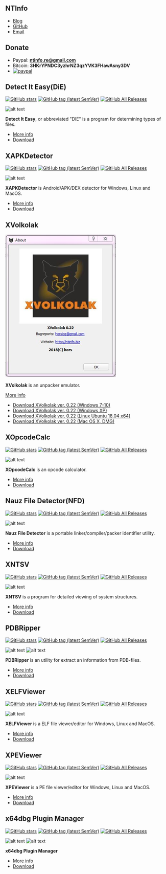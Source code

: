 ## NTInfo
- [Blog](https://horsicq.github.io/blog/)
- [GitHub](https://github.com/horsicq/)
- [Email](mailto:horsicq@gmail.com?subject=NTInfo)

## Donate
- Paypal: **ntinfo.re@gmail.com** 
- Bitcoin: **3HKrYPNDC3yzhrNZ3qzYVK3FHawAsny3DV**
- [![paypal](https://www.paypalobjects.com/en_US/i/btn/btn_donateCC_LG.gif)](https://www.paypal.com/cgi-bin/webscr?cmd=_s-xclick&hosted_button_id=NF3FBD3KHMXDN)

## Detect It Easy(DiE)
[![GitHub stars](https://img.shields.io/github/stars/horsicq/Detect-It-Easy.svg)](https://github.com/horsicq/Detect-It-Easy)
[![GitHub tag (latest SemVer)](https://img.shields.io/github/tag/horsicq/DIE-engine.svg)](https://github.com/horsicq/DIE-engine/releases)
[![GitHub All Releases](https://img.shields.io/github/downloads/horsicq/DIE-engine/total.svg)](https://github.com/horsicq/DIE-engine/releases)

![alt text](https://github.com/horsicq/Detect-It-Easy/raw/master/screenshot.jpg "Screenshot")

**Detect It Easy**, or abbreviated "DIE" is a program for determining types of files.

- [More info](https://github.com/horsicq/Detect-It-Easy)
- [Download](https://github.com/horsicq/DIE-engine/releases)

## XAPKDetector
[![GitHub stars](https://img.shields.io/github/stars/horsicq/XAPKDetector.svg)](https://github.com/horsicq/XAPKDetector)
[![GitHub tag (latest SemVer)](https://img.shields.io/github/tag/horsicq/XAPKDetector.svg)](https://github.com/horsicq/XAPKDetector/releases)
[![GitHub All Releases](https://img.shields.io/github/downloads/horsicq/XAPKDetector/total.svg)](https://github.com/horsicq/XAPKDetector/releases)

![alt text](https://github.com/horsicq/XAPKDetector/raw/master/docs/1.png "Screenshot")

**XAPKDetector** is Android/APK/DEX detector for Windows, Linux and MacOS.

- [More info](https://github.com/horsicq/XAPKDetector)
- [Download](https://github.com/horsicq/XAPKDetector/releases)

## XVolkolak

![alt text](https://github.com/horsicq/horsicq.github.io/raw/master/images/xvolkolak.jpg "Screenshot")

**XVolkolak** is an unpacker emulator.

[More info](http://n10info.blogspot.com/2018/07/xvolkolak-021.html)

- [Download XVolkolak ver. 0.22 (Windows 7-10)](https://www.dropbox.com/s/nziop8xznuu09ra/xvlk_win32_public_0.22.zip?dl=1)
- [Download XVolkolak ver. 0.22 (Windows XP)](https://www.dropbox.com/s/vbac57we8p18qol/xvlk_winxp_public_0.22.zip?dl=1)
- [Download XVolkolak ver. 0.22 (Linux Ubuntu 18.04 x64)](https://www.dropbox.com/s/7sk61nc798kcg32/xvlk_lin64_public_0.22.tar.gz?dl=1)
- [Download XVolkolak ver. 0.22 (Mac OS X, DMG)](https://www.dropbox.com/s/2cfhtzdwfffr3m7/xvlk_mac_public_0.22.dmg?dl=1)

## XOpcodeCalc
[![GitHub stars](https://img.shields.io/github/stars/horsicq/XOpcodeCalc.svg)](https://github.com/horsicq/XOpcodeCalc)
[![GitHub tag (latest SemVer)](https://img.shields.io/github/tag/horsicq/XOpcodeCalc.svg)](https://github.com/horsicq/XOpcodeCalc/releases)
[![GitHub All Releases](https://img.shields.io/github/downloads/horsicq/XOpcodeCalc/total.svg)](https://github.com/horsicq/XOpcodeCalc/releases)

![alt text](https://github.com/horsicq/XOpcodeCalc/raw/master/screenshot_gui.jpg "Screenshot")

**XOpcodeCalc** is an opcode calculator.

- [More info](https://github.com/horsicq/XOpcodeCalc)
- [Download](https://github.com/horsicq/XOpcodeCalc/releases)

## Nauz File Detector(NFD)
[![GitHub stars](https://img.shields.io/github/stars/horsicq/Nauz-File-Detector.svg)](https://github.com/horsicq/Nauz-File-Detector)
[![GitHub tag (latest SemVer)](https://img.shields.io/github/tag/horsicq/Nauz-File-Detector.svg)](https://github.com/horsicq/Nauz-File-Detector/releases)
[![GitHub All Releases](https://img.shields.io/github/downloads/horsicq/Nauz-File-Detector/total.svg)](https://github.com/horsicq/Nauz-File-Detector/releases)

![alt text](https://github.com/horsicq/Nauz-File-Detector/raw/master/screenshot_gui.jpg "Screenshot")

**Nauz File Detector** is a portable linker/compiler/packer identifier utility.

- [More info](https://github.com/horsicq/Nauz-File-Detector)
- [Download](https://github.com/horsicq/Nauz-File-Detector/releases)

## XNTSV
[![GitHub stars](https://img.shields.io/github/stars/horsicq/xntsv.svg)](https://github.com/horsicq/xntsv)
[![GitHub tag (latest SemVer)](https://img.shields.io/github/tag/horsicq/xntsv.svg)](https://github.com/horsicq/xntsv/releases)
[![GitHub All Releases](https://img.shields.io/github/downloads/horsicq/xntsv/total.svg)](https://github.com/horsicq/xntsv/releases)

![alt text](https://github.com/horsicq/xntsv/raw/master/screenshot.jpg "Screenshot")

**XNTSV** is a program for detailed viewing of system structures.

- [More info](https://github.com/horsicq/xntsv)
- [Download](https://github.com/horsicq/xntsv/releases)

## PDBRipper
[![GitHub stars](https://img.shields.io/github/stars/horsicq/PDBRipper.svg)](https://github.com/horsicq/PDBRipper)
[![GitHub tag (latest SemVer)](https://img.shields.io/github/tag/horsicq/PDBRipper.svg)](https://github.com/horsicq/PDBRipper/releases)
[![GitHub All Releases](https://img.shields.io/github/downloads/horsicq/PDBRipper/total.svg)](https://github.com/horsicq/PDBRipper/releases)

![alt text](https://github.com/horsicq/PDBRipper/raw/master/docs/screenshot_gui.jpg "Screenshot")
![alt text](https://github.com/horsicq/PDBRipper/raw/master/docs/screenshot_console.jpg "Screenshot")

**PDBRipper** is an utility for extract an information from PDB-files.

- [More info](https://github.com/horsicq/PDBRipper)
- [Download](https://github.com/horsicq/PDBRipper/releases)

## XELFViewer
[![GitHub stars](https://img.shields.io/github/stars/horsicq/XELFViewer.svg)](https://github.com/horsicq/XELFViewer)
[![GitHub tag (latest SemVer)](https://img.shields.io/github/tag/horsicq/XELFViewer.svg)](https://github.com/horsicq/XELFViewer/releases)
[![GitHub All Releases](https://img.shields.io/github/downloads/horsicq/XELFViewer/total.svg)](https://github.com/horsicq/XELFViewer/releases)

![alt text](https://github.com/horsicq/XELFViewer/raw/master/docs/1.png "Screenshot")

**XELFViewer** is a ELF file viewer/editor for Windows, Linux and MacOS.

- [More info](https://github.com/horsicq/XELFViewer)
- [Download](https://github.com/horsicq/XELFViewer/releases)

## XPEViewer
[![GitHub stars](https://img.shields.io/github/stars/horsicq/XPEViewer.svg)](https://github.com/horsicq/XPEViewer)
[![GitHub tag (latest SemVer)](https://img.shields.io/github/tag/horsicq/XPEViewer.svg)](https://github.com/horsicq/XPEViewer/releases)
[![GitHub All Releases](https://img.shields.io/github/downloads/horsicq/XPEViewer/total.svg)](https://github.com/horsicq/XPEViewer/releases)

![alt text](https://github.com/horsicq/XPEViewer/raw/master/docs/1.png "Screenshot")

**XPEViewer** is a PE file viewer/editor for Windows, Linux and MacOS.

- [More info](https://github.com/horsicq/XPEViewer)
- [Download](https://github.com/horsicq/XPEViewer/releases)

## x64dbg Plugin Manager
[![GitHub stars](https://img.shields.io/github/stars/horsicq/x64dbg-Plugin-Manager.svg)](https://github.com/horsicq/x64dbg-Plugin-Manager)
[![GitHub tag (latest SemVer)](https://img.shields.io/github/tag/horsicq/x64dbg-Plugin-Manager.svg)](https://github.com/horsicq/x64dbg-Plugin-Manager/releases)
[![GitHub All Releases](https://img.shields.io/github/downloads/horsicq/x64dbg-Plugin-Manager/total.svg)](https://github.com/horsicq/x64dbg-Plugin-Manager/releases)

![alt text](https://github.com/horsicq/x64dbg-Plugin-Manager/raw/master/docs/screenshot_gui.jpg "Screenshot")
![alt text](https://github.com/horsicq/x64dbg-Plugin-Manager/raw/master/docs/screenshot_console.jpg "Screenshot")

**x64dbg Plugin Manager**

- [More info](https://github.com/horsicq/x64dbg-Plugin-Manager)
- [Download](https://github.com/horsicq/x64dbg-Plugin-Manager/releases)
